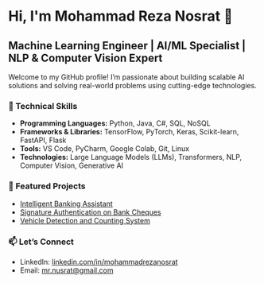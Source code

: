 # Hi, I'm Mohammad Reza Nosrat 👋  

## Machine Learning Engineer | AI/ML Specialist | NLP & Computer Vision Expert  

Welcome to my GitHub profile! I’m passionate about building scalable AI solutions and solving real-world problems using cutting-edge technologies.  

### 🔧 Technical Skills  
- **Programming Languages:** Python, Java, C#, SQL, NoSQL  
- **Frameworks & Libraries:** TensorFlow, PyTorch, Keras, Scikit-learn, FastAPI, Flask  
- **Tools:** VS Code, PyCharm, Google Colab, Git, Linux  
- **Technologies:** Large Language Models (LLMs), Transformers, NLP, Computer Vision, Generative AI  

### 🚀 Featured Projects  
- [Intelligent Banking Assistant](#)  
- [Signature Authentication on Bank Cheques](#)  
- [Vehicle Detection and Counting System](#)  

### 📫 Let’s Connect  
- LinkedIn: [linkedin.com/in/mohammadrezanosrat](#)  
- Email: mr.nusrat@gmail.com  
